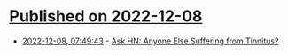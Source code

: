 # [Published on 2022-12-08](index.md)

* [2022-12-08, 07:49:43](https://news.ycombinator.com/item?id=33905368) - [Ask HN: Anyone Else Suffering from Tinnitus?](https://news.ycombinator.com/item?id=33905368)
